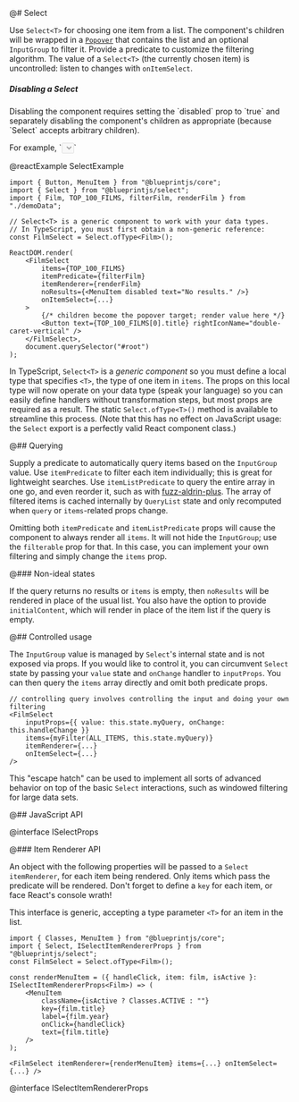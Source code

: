 @# Select

Use `Select<T>` for choosing one item from a list. The component's children will be wrapped in a [`Popover`](#labs/popover) that contains the list and an optional `InputGroup` to filter it. Provide a predicate to customize the filtering algorithm. The value of a `Select<T>` (the currently chosen item) is uncontrolled: listen to changes with `onItemSelect`.

<div class="pt-callout pt-intent-primary pt-icon-info-sign">
    <h5>Disabling a Select</h5>
    <p>Disabling the component requires setting the `disabled` prop to `true`
    and separately disabling the component's children as appropriate (because `Select` accepts arbitrary children).</p>
    <p>For example, `<Select ... disabled={true}><Button ... disabled={true} /></Select>`</p>
</div>

@reactExample SelectExample

```tsx
import { Button, MenuItem } from "@blueprintjs/core";
import { Select } from "@blueprintjs/select";
import { Film, TOP_100_FILMS, filterFilm, renderFilm } from "./demoData";

// Select<T> is a generic component to work with your data types.
// In TypeScript, you must first obtain a non-generic reference:
const FilmSelect = Select.ofType<Film>();

ReactDOM.render(
    <FilmSelect
        items={TOP_100_FILMS}
        itemPredicate={filterFilm}
        itemRenderer={renderFilm}
        noResults={<MenuItem disabled text="No results." />}
        onItemSelect={...}
    >
        {/* children become the popover target; render value here */}
        <Button text={TOP_100_FILMS[0].title} rightIconName="double-caret-vertical" />
    </FilmSelect>,
    document.querySelector("#root")
);
```

In TypeScript, `Select<T>` is a *generic component* so you must define a local type that specifies `<T>`, the type of one item in `items`. The props on this local type will now operate on your data type (speak your language) so you can easily define handlers without transformation steps, but most props are required as a result. The static `Select.ofType<T>()` method is available to streamline this process. (Note that this has no effect on JavaScript usage: the `Select` export is a perfectly valid React component class.)

@## Querying

Supply a predicate to automatically query items based on the `InputGroup` value. Use `itemPredicate` to filter each item individually; this is great for lightweight searches. Use `itemListPredicate` to query the entire array in one go, and even reorder it, such as with [fuzz-aldrin-plus](https://github.com/jeancroy/fuzz-aldrin-plus). The array of filtered items is cached internally by `QueryList` state and only recomputed when `query` or `items`-related props change.

Omitting both `itemPredicate` and `itemListPredicate` props will cause the component to always render all `items`. It will not hide the `InputGroup`; use the `filterable` prop for that. In this case, you can implement your own filtering and simply change the `items` prop.

@### Non-ideal states

If the query returns no results or `items` is empty, then `noResults` will be rendered in place of the usual list. You also have the option to provide `initialContent`, which will render in place of the item list if the query is empty.

@## Controlled usage

The `InputGroup` value is managed by `Select`'s internal state and is not exposed via props. If you would like to control it, you can circumvent `Select` state by passing your `value` state and `onChange` handler to `inputProps`. You can then query the `items` array directly and omit both predicate props.

```tsx
// controlling query involves controlling the input and doing your own filtering
<FilmSelect
    inputProps={{ value: this.state.myQuery, onChange: this.handleChange }}
    items={myFilter(ALL_ITEMS, this.state.myQuery)}
    itemRenderer={...}
    onItemSelect={...}
/>
```

This "escape hatch" can be used to implement all sorts of advanced behavior on top of the basic `Select` interactions, such as windowed filtering for large data sets.

@## JavaScript API

@interface ISelectProps

@### Item Renderer API

An object with the following properties will be passed to a `Select` `itemRenderer`, for each item being rendered. Only items which pass the predicate will be rendered. Don't forget to define a `key` for each item, or face React's console wrath!

This interface is generic, accepting a type parameter `<T>` for an item in the list.

```tsx
import { Classes, MenuItem } from "@blueprintjs/core";
import { Select, ISelectItemRendererProps } from "@blueprintjs/select";
const FilmSelect = Select.ofType<Film>();

const renderMenuItem = ({ handleClick, item: film, isActive }: ISelectItemRendererProps<Film>) => (
    <MenuItem
        className={isActive ? Classes.ACTIVE : ""}
        key={film.title}
        label={film.year}
        onClick={handleClick}
        text={film.title}
    />
);

<FilmSelect itemRenderer={renderMenuItem} items={...} onItemSelect={...} />
```

@interface ISelectItemRendererProps
